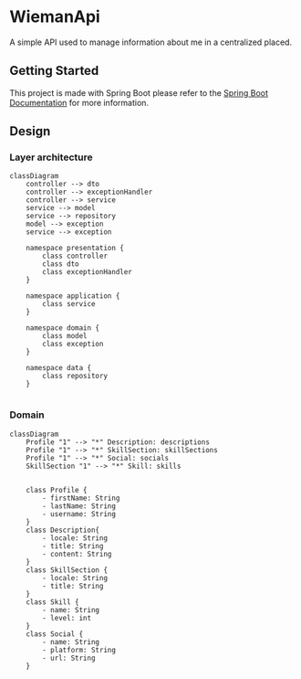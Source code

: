 # WiemanApi

A simple API used to manage information about me in a centralized placed.

## Getting Started

This project is made with Spring Boot please refer to the [Spring Boot Documentation](https://docs.spring.io/spring-boot/docs/current/reference/htmlsingle/) for more information.

## Design

### Layer architecture

```mermaid
classDiagram
    controller --> dto
    controller --> exceptionHandler
    controller --> service
    service --> model
    service --> repository
    model --> exception
    service --> exception

    namespace presentation {
        class controller
        class dto
        class exceptionHandler
    }

    namespace application {
        class service
    }

    namespace domain {
        class model
        class exception
    }

    namespace data {
        class repository
    }


```

### Domain

```mermaid
classDiagram
    Profile "1" --> "*" Description: descriptions
    Profile "1" --> "*" SkillSection: skillSections
    Profile "1" --> "*" Social: socials
    SkillSection "1" --> "*" Skill: skills
    
    
    class Profile {
        - firstName: String
        - lastName: String
        - username: String
    }
    class Description{
        - locale: String
        - title: String
        - content: String
    }
    class SkillSection {
        - locale: String
        - title: String
    }
    class Skill {
        - name: String
        - level: int
    }
    class Social {
        - name: String
        - platform: String
        - url: String
    }
```
